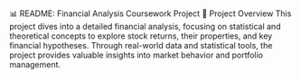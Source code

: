 📊 README: Financial Analysis Coursework Project
🌟 Project Overview
This project dives into a detailed financial analysis, focusing on statistical and theoretical concepts to explore stock returns, their properties, and key financial hypotheses. Through real-world data and statistical tools, the project provides valuable insights into market behavior and portfolio management.

